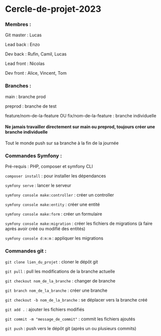 # Cercle-de-projet-2023

### Membres :
Git master : Lucas

Lead back :  Enzo

Dev back : Rufin, Camil, Lucas

Lead front : Nicolas

Dev front : Alice, Vincent, Tom

### Branches :
main : branche prod

preprod : branche de test 

feature/nom-de-la-feature OU fix/nom-de-la-feature : branche individuelle

#### Ne jamais travailler directement sur main ou preprod, toujours créer une branche individuelle

Tout le monde push sur sa branche à la fin de la journée

### Commandes Symfony : 
Pré-requis : PHP, composer et symfony CLI 

`composer install` : pour installer les dépendances 

`symfony serve` : lancer le serveur

`symfony console make:controller` : créer un controller

`symfony console make:entity` : créer une entité

`symfony console make:form` : créer un formulaire

`symfony console make:migration` : créer les fichiers de migrations (à faire après avoir créé ou modifié des entités)

`symfony console d:m:m` : appliquer les migrations

### Commandes git :
`git clone lien_du_projet` : cloner le dépôt git

`git pull` : pull les modifications de la branche actuelle

`git checkout nom_de_la_branche` : changer de branche

`git branch nom_de_la_branche` : créer une branche 

`git checkout -b nom_de_la_branche` : se déplacer vers la branche créé

`git add .` : ajouter les fichiers modifiés

`git commit -m "message_de_commit"` : commit les fichiers ajoutés

`git push` : push vers le dépôt git (après un ou plusieurs commits)
